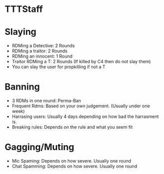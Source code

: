 TTTStaff
========

 Slaying
========
* RDMing a Detective: 2 Rounds
* RDMing a traitor: 2 Rounds
* RDMing an innocent: 1 Round
* Traitor RDMing a T: 2 Rounds (If killed by C4 then do not slay them)
* You can slay the user for propkilling if not a T

Banning
========

* 3 RDMs in one round: Perma-Ban
* Frequent Rdms: Based on your own judgement. (Usually under one week)
* Harrasing users: Usually 4 days depending on how bad the harrasment is. 
* Breaking rules: Depends on the rule and what you seem fit

Gagging/Muting
==============
* Mic Spaming: Depends on how severe. Usually one round
* Chat Spamming: Depends on how severe. Usually one round

